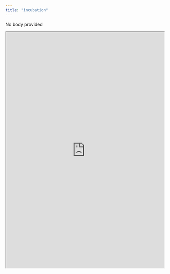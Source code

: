 ```yaml
---
title: "incubation"
---
```


No body provided
<iframe height="750" width="100%" src="https://ewelton.github.io/ktest/wiki.html#incubation"></iframe>
